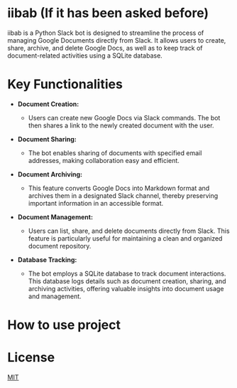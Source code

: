 # iibab (If it has been asked before) 
iibab is a Python Slack bot is designed to streamline the process of managing Google Documents directly from Slack. It allows users to create, share, archive, and delete Google Docs, as well as to keep track of document-related activities using a SQLite database.
# Key Functionalities  
- **Document Creation:** 
  - Users can create new Google Docs via Slack commands. The bot then shares a link to the newly created document with the user.

- **Document Sharing:** 
  - The bot enables sharing of documents with specified email addresses, making collaboration easy and efficient.

- **Document Archiving:** 
  - This feature converts Google Docs into Markdown format and archives them in a designated Slack channel, thereby preserving important information in an accessible format.

- **Document Management:** 
  - Users can list, share, and delete documents directly from Slack. This feature is particularly useful for maintaining a clean and organized document repository.

- **Database Tracking:** 
  - The bot employs a SQLite database to track document interactions. This database logs details such as document creation, sharing, and archiving activities, offering valuable insights into document usage and management.


# How to use project 

# License 
[MIT](https://choosealicense.com/licenses/mit/)
